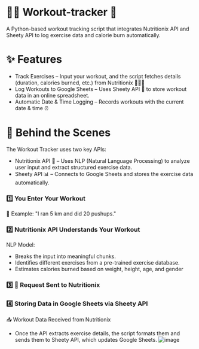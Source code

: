 # 🏋️‍♂️ Workout-tracker 💪
A Python-based workout tracking script that integrates Nutritionix API and Sheety API to log exercise data and calorie burn automatically.

# ✨ Features
- Track Exercises – Input your workout, and the script fetches details (duration, calories burned, etc.) from Nutritionix 🏃‍♂️🔥
-  Log Workouts to Google Sheets – Uses Sheety API 📑 to store workout data in an online spreadsheet.
-   Automatic Date & Time Logging – Records workouts with the current date & time ⏰

# 🤖 Behind the Scenes
The Workout Tracker uses two key APIs:
- Nutritionix API 🥗 – Uses NLP (Natural Language Processing) to analyze user input and extract structured exercise data.
- Sheety API 📊 – Connects to Google Sheets and stores the exercise data automatically.
### 1️⃣ You Enter Your Workout
💬 Example:
"I ran 5 km and did 20 pushups."

### 2️⃣ Nutritionix API Understands Your Workout
NLP Model:
- Breaks the input into meaningful chunks.
- Identifies different exercises from a pre-trained exercise database.
- Estimates calories burned based on weight, height, age, and gender

### 3️⃣ 📡 Request Sent to Nutritionix
### 4️⃣ Storing Data in Google Sheets via Sheety API
📥 Workout Data Received from Nutritionix
- Once the API extracts exercise details, the script formats them and sends them to Sheety API, which updates Google Sheets.
 ![image](https://github.com/user-attachments/assets/6046a7da-2a1b-45e8-b76f-ffc5916f2109)




